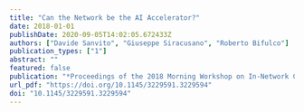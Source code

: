 ```yaml
---
title: "Can the Network be the AI Accelerator?"
date: 2018-01-01
publishDate: 2020-09-05T14:02:05.672433Z
authors: ["Davide Sanvito", "Giuseppe Siracusano", "Roberto Bifulco"]
publication_types: ["1"]
abstract: ""
featured: false 
publication: "*Proceedings of the 2018 Morning Workshop on In-Network Computing, NetCompute@SIGCOMM 2018, Budapest, Hungary, August 20, 2018*"
url_pdf: "https://doi.org/10.1145/3229591.3229594"
doi: "10.1145/3229591.3229594"
---
```


